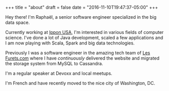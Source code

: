 +++
title = "about"
draft = false
date = "2016-11-10T19:47:37-05:00"
+++


Hey there! I'm Raphaël, a senior software engineer specialized in the big data space.


Currently working at [Ippon USA](www.ipponusa.com), I'm interested in various fields of computer science.
I've done a lot of Java development, scaled a few applications and I am now playing with Scala, Spark and big data technologies.

Previously I was a software engineer in the amazing tech team of [Les Furets.com](www.lesfurets.com) where I have _continuously_ delivered the website and migrated
the storage system from MySQL to Cassandra.

I'm a regular speaker at Devoxx and local meetups.

I'm French and have recently moved to the nice city of Washington, DC.